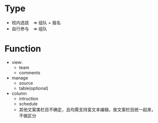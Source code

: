# Type

- 校内选拔　=> 组队 + 报名
- 自行参与　=> 组队

# Function

- view:
  - team
  - comments
- manage
  - source
  - table(optional)
- column
  - intruction
  - schedule
  - 其他文案类栏目不确定，且均需支持富文本编辑，故文案栏目统一起来，不做区分
